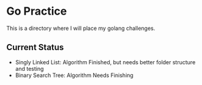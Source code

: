 # Go Practice
This is a directory where I will place my golang challenges.

## Current Status
* Singly Linked List: Algorithm Finished, but needs better folder structure and testing
* Binary Search Tree: Algorithm Needs Finishing

